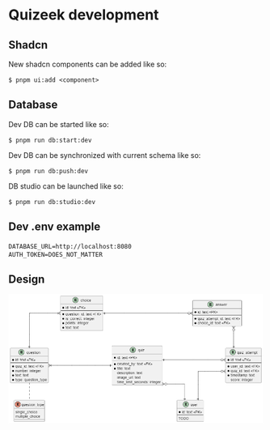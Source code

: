 # Quizeek development

## Shadcn

New shadcn components can be added like so:

```
$ pnpm ui:add <component>
```

## Database

Dev DB can be started like so:

```
$ pnpm run db:start:dev
```

Dev DB can be synchronized with current schema like so:

```
$ pnpm run db:push:dev
```

DB studio can be launched like so:

```
$ pnpm run db:studio:dev
```

## Dev .env example

```
DATABASE_URL=http://localhost:8080
AUTH_TOKEN=DOES_NOT_MATTER
```

## Design

![erd](../design/erd.png)
